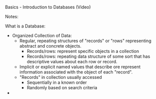 Basics - Introduction to Databases (Video)

Notes:

What is a Database:
* Organized Collection of Data:
  - Regular, repeating structures of "records" or "rows" representing abstract and concrete objects.
    + Records/rows: represent specific objects in a collection
    + Records/rows: repeating data structure of some sort that has descriptive values about each row or record.
  - Implicit or explicit named values that describe ore represent information associated with the object of each "record".
  - "Records" in collection usually accessed
    + Sequentially in a known order
    + Randomly based on search criteria
* 
